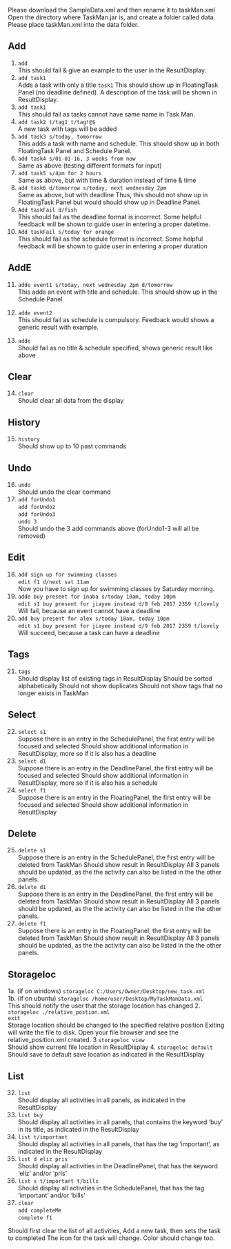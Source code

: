 Please download the SampleData.xml and then rename it to taskMan.xml
Open the directory where TaskMan.jar is, and create a folder called data.
Please place taskMan.xml into the data folder.




## Add


1. `add`<br>
This should fail & give an example to the user in the ResultDisplay.
2. `add task1`<br>
Adds a task with only a title `task1`
This should show up in FloatingTask Panel (no deadline defined).
A description of the task will be shown in ResultDisplay.
3. `add task1`<br>
This should fail as tasks cannot have same name in Task Man.
4. `add task2 t/tag1 t/tag!@$`<br>
A new task with tags will be added
5. `add task3 s/today, tomorrow`<br>
This adds a task with name and schedule.
This should show up in both FloatingTask Panel and Schedule Panel.
6. `add task4 s/01-01-16, 3 weeks from now`<br>
Same as above (testing different formats for input)
7. `add task5 s/4pm for 2 hours`<br>
Same as above, but with time & duration instead of time & time
8. `add task6 d/tomorrow s/today, next wednesday 2pm`<br>
Same as above, but with deadline
Thus, this should not show up in FloatingTask Panel but would should show up in Deadline Panel.
9. `Add taskFail d/fish`<br>
This should fail as the deadline format is incorrect.
Some helpful feedback will be shown to guide user in entering a proper datetime.
10. `Add taskFail s/today for orange`<br>
This should fail as the schedule format is incorrect.
Some helpful feedback will be shown to guide user in entering a proper duration


## AddE


11. `adde event1 s/today, next wednesday 2pm d/tomorrow`<br>
This adds an event with title and schedule.
This should show up in the Schedule Panel.


12. `adde event2`<br>
This should fail as schedule is compulsory.
Feedback would shows a generic result with example.


13. `adde`<br>
Should fail as no title & schedule specified, shows generic result like above


## Clear


14. `clear`<br>
Should clear all data from the display


## History


15. `history`<br>
Should show up to 10 past commands


## Undo


16. `undo`<br>
Should undo the clear command
17. `add forUndo1`<br>
`add forUndo2`<br>
`add forUndo3`<br>
`undo 3`<br>
Should undo the 3 add commands above (forUndo1-3 will all be removed)


## Edit


18. `add sign up for swimming classes`<br>
`edit f1 d/next sat 11am`<br>
Now you have to sign up for swimming classes by Saturday morning.
19. `adde buy present for inaba s/today 10am, today 10pm`<br>
`edit s1 buy present for jiayee instead d/9 feb 2017 2359 t/lovely`<br>
Will fail, because an event cannot have a deadline
20. `add buy present for alex s/today 10am, today 10pm`<br>
`edit s1 buy present for jiayee instead d/9 feb 2017 2359 t/lovely`<br>
Will succeed, because a task can have a deadline




## Tags


21. `tags`<br>
Should display list of existing tags in ResultDisplay
Should be sorted alphabetically
Should not show duplicates
Should not show tags that no longer exists in TaskMan


## Select


22. `select s1`<br>
Suppose there is an entry in the SchedulePanel, the first entry will be focused and selected
Should show additional information in ResultDisplay, more so if it is also has a deadline
23. `select d1`<br>
Suppose there is an entry in the DeadlinePanel, the first entry will be focused and selected
Should show additional information in ResultDisplay, more so if it is also has a schedule
24. `select f1`<br>
Suppose there is an entry in the FloatingPanel, the first entry will be focused and selected
Should show additional information in ResultDisplay


## Delete


25. `delete s1`<br>
Suppose there is an entry in the SchedulePanel, the first entry will be deleted from TaskMan
Should show result in ResultDisplay
All 3 panels should be updated, as the the activity can also be listed in the the other panels.
26. `delete d1`<br>
Suppose there is an entry in the DeadlinePanel, the first entry will be deleted from TaskMan
Should show result in ResultDisplay
All 3 panels should be updated, as the the activity can also be listed in the the other panels.
27. `delete f1`<br>
Suppose there is an entry in the FloatingPanel, the first entry will be deleted from TaskMan
Should show result in ResultDisplay
All 3 panels should be updated, as the the activity can also be listed in the the other panels.


## Storageloc


1a. (if on windows) `storageloc C:/Users/Owner/Desktop/new_task.xml`<br>
1b. (if on ubuntu) `storageloc /home/user/Desktop/MyTaskManData.xml`<br>
This should notify the user that the storage location has changed
2. `storageloc ./relative_postion.xml`<br>
`exit`<br>
Storage location should be changed to the specified relative position
Exiting will write the file to disk. Open your file browser and see the relative_position.xml created.
3 `storageloc view`<br>
Should show current file location in ResultDisplay
4. `storageloc default`<br>
Should save to default save location as indicated in the ResultDisplay




## List


32. `list`<br>
Should display all activities in all panels, as indicated in the ResultDisplay
33. `list buy`<br>
Should display all activities in all panels, that contains the keyword ‘buy’ in its title, as indicated in the ResultDisplay
34. `list t/important`<br>
Should display all activities in all panels, that has the tag ‘important’, as indicated in the ResultDisplay
35. `list d eliz pris`<br>
Should display all activities in the DeadlinePanel, that has the keyword ‘eliz’ and/or ‘pris’
36. `list s t/important t/bills`<br>
Should display all activities in the SchedulePanel, that has the tag ‘important’ and/or ‘bills’
37. `clear`<br>
`add completeMe`<br>
`complete f1`<br>


Should first clear the list of all activities,
Add a new task, then sets the task to completed
The icon for the task will change. Color should change too.